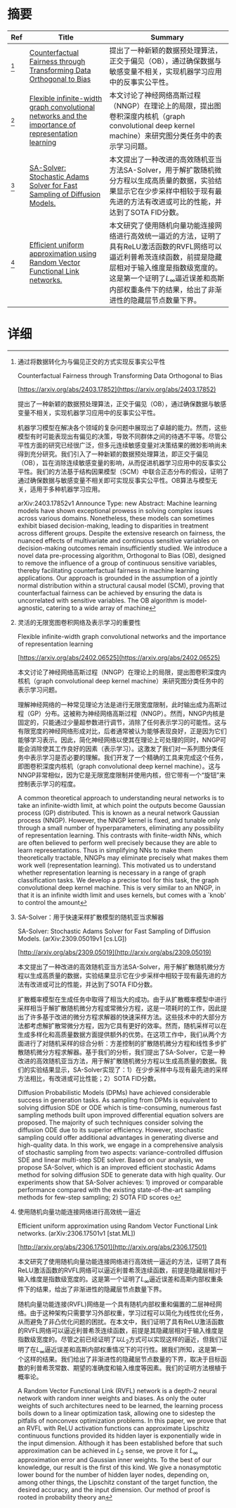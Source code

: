 # 摘要

| Ref | Title | Summary |
| --- | --- | --- |
| [^1] | [Counterfactual Fairness through Transforming Data Orthogonal to Bias](https://arxiv.org/abs/2403.17852) | 提出了一种新颖的数据预处理算法，正交于偏见（OB），通过确保数据与敏感变量不相关，实现机器学习应用中的反事实公平性。 |
| [^2] | [Flexible infinite-width graph convolutional networks and the importance of representation learning](https://arxiv.org/abs/2402.06525) | 本文讨论了神经网络高斯过程（NNGP）在理论上的局限，提出图卷积深度内核机（graph convolutional deep kernel machine）来研究图分类任务中的表示学习问题。 |
| [^3] | [SA-Solver: Stochastic Adams Solver for Fast Sampling of Diffusion Models.](http://arxiv.org/abs/2309.05019) | 本文提出了一种改进的高效随机亚当方法SA-Solver，用于解扩散随机微分方程以生成高质量的数据，实验结果显示它在少步采样中相较于现有最先进的方法有改进或可比的性能，并达到了SOTA FID分数。 |
| [^4] | [Efficient uniform approximation using Random Vector Functional Link networks.](http://arxiv.org/abs/2306.17501) | 本文研究了使用随机向量功能连接网络进行高效统一逼近的方法，证明了具有ReLU激活函数的RVFL网络可以逼近利普希茨连续函数，前提是隐藏层相对于输入维度是指数级宽度的。这是第一个证明了$L_\infty$逼近误差和高斯内部权重条件下的结果，给出了非渐进性的隐藏层节点数量下界。 |

# 详细

[^1]: 通过将数据转化为与偏见正交的方式实现反事实公平性

    Counterfactual Fairness through Transforming Data Orthogonal to Bias

    [https://arxiv.org/abs/2403.17852](https://arxiv.org/abs/2403.17852)

    提出了一种新颖的数据预处理算法，正交于偏见（OB），通过确保数据与敏感变量不相关，实现机器学习应用中的反事实公平性。

    

    机器学习模型在解决各个领域的复杂问题中展现出了卓越的能力。然而，这些模型有时可能表现出有偏见的决策，导致不同群体之间的待遇不平等。尽管公平性方面的研究已经很广泛，但多元连续敏感变量对决策结果的微妙影响尚未得到充分研究。我们引入了一种新颖的数据预处理算法，即正交于偏见（OB），旨在消除连续敏感变量的影响，从而促进机器学习应用中的反事实公平性。我们的方法基于结构因果模型（SCM）中联合正态分布的假设，证明了通过确保数据与敏感变量不相关即可实现反事实公平性。OB算法与模型无关，适用于多种机器学习应用。

    arXiv:2403.17852v1 Announce Type: new  Abstract: Machine learning models have shown exceptional prowess in solving complex issues across various domains. Nonetheless, these models can sometimes exhibit biased decision-making, leading to disparities in treatment across different groups. Despite the extensive research on fairness, the nuanced effects of multivariate and continuous sensitive variables on decision-making outcomes remain insufficiently studied. We introduce a novel data pre-processing algorithm, Orthogonal to Bias (OB), designed to remove the influence of a group of continuous sensitive variables, thereby facilitating counterfactual fairness in machine learning applications. Our approach is grounded in the assumption of a jointly normal distribution within a structural causal model (SCM), proving that counterfactual fairness can be achieved by ensuring the data is uncorrelated with sensitive variables. The OB algorithm is model-agnostic, catering to a wide array of machine 
    
[^2]: 灵活的无限宽图卷积网络及表示学习的重要性

    Flexible infinite-width graph convolutional networks and the importance of representation learning

    [https://arxiv.org/abs/2402.06525](https://arxiv.org/abs/2402.06525)

    本文讨论了神经网络高斯过程（NNGP）在理论上的局限，提出图卷积深度内核机（graph convolutional deep kernel machine）来研究图分类任务中的表示学习问题。

    

    理解神经网络的一种常见理论方法是进行无限宽度限制，此时输出成为高斯过程（GP）分布。这被称为神经网络高斯过程（NNGP）。然而，NNGP内核是固定的，只能通过少量超参数进行调节，消除了任何表示学习的可能性。这与有限宽度的神经网络形成对比，后者通常被认为能够表现良好，正是因为它们能够学习表示。因此，简化神经网络以使其在理论上可处理的同时，NNGP可能会消除使其工作良好的因素（表示学习）。这激发了我们对一系列图分类任务中表示学习是否必要的理解。我们开发了一个精确的工具来完成这个任务，即图卷积深度内核机（graph convolutional deep kernel machine）。这与NNGP非常相似，因为它是无限宽度限制并使用内核，但它带有一个“旋钮”来控制表示学习的程度。

    A common theoretical approach to understanding neural networks is to take an infinite-width limit, at which point the outputs become Gaussian process (GP) distributed. This is known as a neural network Gaussian process (NNGP). However, the NNGP kernel is fixed, and tunable only through a small number of hyperparameters, eliminating any possibility of representation learning. This contrasts with finite-width NNs, which are often believed to perform well precisely because they are able to learn representations. Thus in simplifying NNs to make them theoretically tractable, NNGPs may eliminate precisely what makes them work well (representation learning). This motivated us to understand whether representation learning is necessary in a range of graph classification tasks. We develop a precise tool for this task, the graph convolutional deep kernel machine. This is very similar to an NNGP, in that it is an infinite width limit and uses kernels, but comes with a `knob' to control the amount 
    
[^3]: SA-Solver：用于快速采样扩散模型的随机亚当求解器

    SA-Solver: Stochastic Adams Solver for Fast Sampling of Diffusion Models. (arXiv:2309.05019v1 [cs.LG])

    [http://arxiv.org/abs/2309.05019](http://arxiv.org/abs/2309.05019)

    本文提出了一种改进的高效随机亚当方法SA-Solver，用于解扩散随机微分方程以生成高质量的数据，实验结果显示它在少步采样中相较于现有最先进的方法有改进或可比的性能，并达到了SOTA FID分数。

    

    扩散概率模型在生成任务中取得了相当大的成功。由于从扩散概率模型中进行采样相当于解扩散随机微分方程或常微分方程，这是一项耗时的工作，因此提出了许多基于改进的微分方程求解器的快速采样方法。这些技术中的大部分方法都考虑解扩散常微分方程，因为它具有更好的效率。然而，随机采样可以在生成多样化和高质量数据方面提供额外的优势。在这项工作中，我们从两个方面进行了对随机采样的综合分析：方差控制的扩散随机微分方程和线性多步扩散随机微分方程求解器。基于我们的分析，我们提出了SA-Solver，它是一种改进的高效随机亚当方法，用于解扩散随机微分方程以生成高质量的数据。我们的实验结果显示，SA-Solver实现了：1）在少步采样中与现有最先进的采样方法相比，有改进或可比性能；2）SOTA FID分数。

    Diffusion Probabilistic Models (DPMs) have achieved considerable success in generation tasks. As sampling from DPMs is equivalent to solving diffusion SDE or ODE which is time-consuming, numerous fast sampling methods built upon improved differential equation solvers are proposed. The majority of such techniques consider solving the diffusion ODE due to its superior efficiency. However, stochastic sampling could offer additional advantages in generating diverse and high-quality data. In this work, we engage in a comprehensive analysis of stochastic sampling from two aspects: variance-controlled diffusion SDE and linear multi-step SDE solver. Based on our analysis, we propose SA-Solver, which is an improved efficient stochastic Adams method for solving diffusion SDE to generate data with high quality. Our experiments show that SA-Solver achieves: 1) improved or comparable performance compared with the existing state-of-the-art sampling methods for few-step sampling; 2) SOTA FID scores o
    
[^4]: 使用随机向量功能连接网络进行高效统一逼近

    Efficient uniform approximation using Random Vector Functional Link networks. (arXiv:2306.17501v1 [stat.ML])

    [http://arxiv.org/abs/2306.17501](http://arxiv.org/abs/2306.17501)

    本文研究了使用随机向量功能连接网络进行高效统一逼近的方法，证明了具有ReLU激活函数的RVFL网络可以逼近利普希茨连续函数，前提是隐藏层相对于输入维度是指数级宽度的。这是第一个证明了$L_\infty$逼近误差和高斯内部权重条件下的结果，给出了非渐进性的隐藏层节点数量下界。

    

    随机向量功能连接(RVFL)网络是一个具有随机内部权重和偏置的二层神经网络。由于这种架构只需要学习外部权重，学习过程可以简化为线性优化任务，从而避免了非凸优化问题的困扰。在本文中，我们证明了具有ReLU激活函数的RVFL网络可以逼近利普希茨连续函数，前提是其隐藏层相对于输入维度是指数级宽度的。尽管之前已经证明了以$L_2$方式可以实现这样的逼近，但我们证明了在$L_\infty$逼近误差和高斯内部权重情况下的可行性。据我们所知，这是第一个这样的结果。我们给出了非渐进性的隐藏层节点数量的下界，取决于目标函数的利普希茨常数、期望的准确度和输入维度等因素。我们的证明方法根植于概率论。

    A Random Vector Functional Link (RVFL) network is a depth-2 neural network with random inner weights and biases. As only the outer weights of such architectures need to be learned, the learning process boils down to a linear optimization task, allowing one to sidestep the pitfalls of nonconvex optimization problems. In this paper, we prove that an RVFL with ReLU activation functions can approximate Lipschitz continuous functions provided its hidden layer is exponentially wide in the input dimension. Although it has been established before that such approximation can be achieved in $L_2$ sense, we prove it for $L_\infty$ approximation error and Gaussian inner weights. To the best of our knowledge, our result is the first of this kind. We give a nonasymptotic lower bound for the number of hidden layer nodes, depending on, among other things, the Lipschitz constant of the target function, the desired accuracy, and the input dimension. Our method of proof is rooted in probability theory an
    

